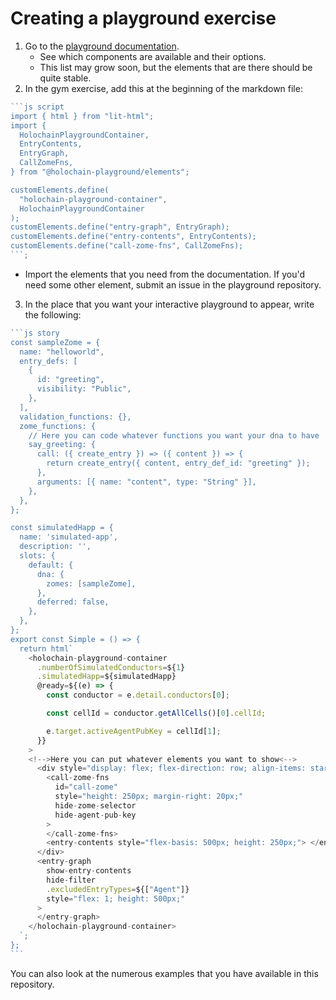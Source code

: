 # Creating a playground exercise

1. Go to the [playground documentation](https://holochain-playground.github.io/elements/?path=/story/call-zome-fns--simple).
   - See which components are available and their options.
   - This list may grow soon, but the elements that are there should be quite stable.
2. In the gym exercise, add this at the beginning of the markdown file:

````js
```js script
import { html } from "lit-html";
import {
  HolochainPlaygroundContainer,
  EntryContents,
  EntryGraph,
  CallZomeFns,
} from "@holochain-playground/elements";

customElements.define(
  "holochain-playground-container",
  HolochainPlaygroundContainer
);
customElements.define("entry-graph", EntryGraph);
customElements.define("entry-contents", EntryContents);
customElements.define("call-zome-fns", CallZomeFns);
```;
````

- Import the elements that you need from the documentation. If you'd need some other element, submit an issue in the playground repository.

3. In the place that you want your interactive playground to appear, write the following:

````js
```js story
const sampleZome = {
  name: "helloworld",
  entry_defs: [
    {
      id: "greeting",
      visibility: "Public",
    },
  ],
  validation_functions: {},
  zome_functions: {
    // Here you can code whatever functions you want your dna to have
    say_greeting: {
      call: ({ create_entry }) => ({ content }) => {
        return create_entry({ content, entry_def_id: "greeting" });
      },
      arguments: [{ name: "content", type: "String" }],
    },
  },
};

const simulatedHapp = {
  name: 'simulated-app',
  description: '',
  slots: {
    default: {
      dna: {
        zomes: [sampleZome],
      },
      deferred: false,
    },
  },
};
export const Simple = () => {
  return html`
    <holochain-playground-container
      .numberOfSimulatedConductors=${1}
      .simulatedHapp=${simulatedHapp}
      @ready=${(e) => {
        const conductor = e.detail.conductors[0];

        const cellId = conductor.getAllCells()[0].cellId;

        e.target.activeAgentPubKey = cellId[1];
      }}
    >
    <!-->Here you can put whatever elements you want to show<-->
      <div style="display: flex; flex-direction: row; align-items: start; margin-bottom: 20px;">
        <call-zome-fns
          id="call-zome"
          style="height: 250px; margin-right: 20px;"
          hide-zome-selector
          hide-agent-pub-key
        >
        </call-zome-fns>
        <entry-contents style="flex-basis: 500px; height: 250px;"> </entry-contents>
      </div>
      <entry-graph
        show-entry-contents
        hide-filter
        .excludedEntryTypes=${["Agent"]}
        style="flex: 1; height: 500px;"
      >
      </entry-graph>
    </holochain-playground-container>
  `;
};
```
````

You can also look at the numerous examples that you have available in this repository.
